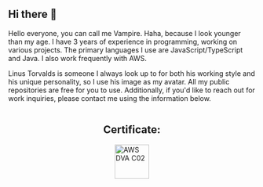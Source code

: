 ## Hi there 👋

Hello everyone, you can call me Vampire. Haha, because I look younger than my age.
I have 3 years of experience in programming, working on various projects.
The primary languages I use are JavaScript/TypeScript and Java. I also work frequently with AWS.

Linus Torvalds is someone I always look up to for both his working style and his unique personality, so I use his image as my avatar.
All my public repositories are free for you to use.
Additionally, if you'd like to reach out for work inquiries, please contact me using the information below.

<div style="display: flex; flex-direction: column; align-items: center;">
    <h2>
        Certificate:
    </h2>
    <a href="https://www.credly.com/badges/1543d512-c9cf-4266-b1a5-7e20e57040fe/linked_in?t=skqctw">
        <img width="70px" height="70px"
            src="https://images.credly.com/size/340x340/images/b9feab85-1a43-4f6c-99a5-631b88d5461b/image.png"
            alt="AWS DVA C02">
    </a>
</div>
